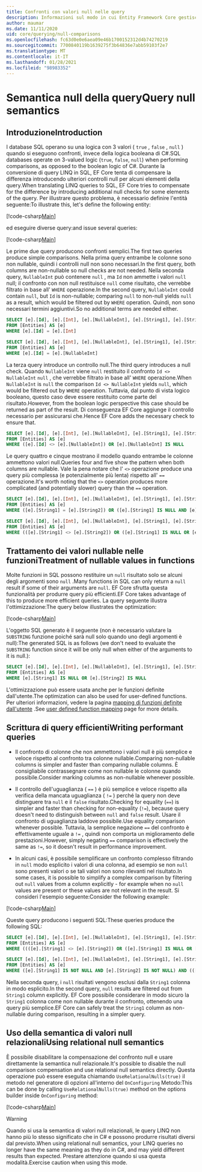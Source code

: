 ```yaml
---
title: Confronti con valori null nelle query
description: Informazioni sul modo in cui Entity Framework Core gestisce i confronti NULL nelle query
author: maumar
ms.date: 11/11/2020
uid: core/querying/null-comparisons
ms.openlocfilehash: fc63d0e0e6aea09e46b1700152312d4b74270219
ms.sourcegitcommit: 7700840119b1639275f3b64836e7abb59103f2e7
ms.translationtype: MT
ms.contentlocale: it-IT
ms.lasthandoff: 01/28/2021
ms.locfileid: "98983352"
---
```

# <a name="query-null-semantics"></a><span data-ttu-id="4cb45-103">Semantica null della query</span><span class="sxs-lookup"><span data-stu-id="4cb45-103">Query null semantics</span></span>

## <a name="introduction"></a><span data-ttu-id="4cb45-104">Introduzione</span><span class="sxs-lookup"><span data-stu-id="4cb45-104">Introduction</span></span>

<span data-ttu-id="4cb45-105">I database SQL operano su una logica con 3 valori ( `true` , `false` , `null` ) quando si eseguono confronti, invece della logica booleana di C#.</span><span class="sxs-lookup"><span data-stu-id="4cb45-105">SQL databases operate on 3-valued logic (`true`, `false`, `null`) when performing comparisons, as opposed to the boolean logic of C#.</span></span> <span data-ttu-id="4cb45-106">Durante la conversione di query LINQ in SQL, EF Core tenta di compensare la differenza introducendo ulteriori controlli null per alcuni elementi della query.</span><span class="sxs-lookup"><span data-stu-id="4cb45-106">When translating LINQ queries to SQL, EF Core tries to compensate for the difference by introducing additional null checks for some elements of the query.</span></span>
<span data-ttu-id="4cb45-107">Per illustrare questo problema, è necessario definire l'entità seguente:</span><span class="sxs-lookup"><span data-stu-id="4cb45-107">To illustrate this, let's define the following entity:</span></span>

[!code-csharp[Main](../../../samples/core/Querying/NullSemantics/NullSemanticsEntity.cs#Entity)]

<span data-ttu-id="4cb45-108">ed eseguire diverse query:</span><span class="sxs-lookup"><span data-stu-id="4cb45-108">and issue several queries:</span></span>

[!code-csharp[Main](../../../samples/core/Querying/NullSemantics/Program.cs#BasicExamples)]

<span data-ttu-id="4cb45-109">Le prime due query producono confronti semplici.</span><span class="sxs-lookup"><span data-stu-id="4cb45-109">The first two queries produce simple comparisons.</span></span> <span data-ttu-id="4cb45-110">Nella prima query entrambe le colonne sono non nullable, quindi i controlli null non sono necessari.</span><span class="sxs-lookup"><span data-stu-id="4cb45-110">In the first query, both columns are non-nullable so null checks are not needed.</span></span> <span data-ttu-id="4cb45-111">Nella seconda query, `NullableInt` può contenere `null` , ma `Id` non ammette i valori `null` null; il confronto con non null restituisce `null` come risultato, che verrebbe filtrato in base all' `WHERE` operazione.</span><span class="sxs-lookup"><span data-stu-id="4cb45-111">In the second query, `NullableInt` could contain `null`, but `Id` is non-nullable; comparing `null` to non-null yields `null` as a result, which would be filtered out by `WHERE` operation.</span></span> <span data-ttu-id="4cb45-112">Quindi, non sono necessari termini aggiuntivi.</span><span class="sxs-lookup"><span data-stu-id="4cb45-112">So no additional terms are needed either.</span></span>

```sql
SELECT [e].[Id], [e].[Int], [e].[NullableInt], [e].[String1], [e].[String2]
FROM [Entities] AS [e]
WHERE [e].[Id] = [e].[Int]

SELECT [e].[Id], [e].[Int], [e].[NullableInt], [e].[String1], [e].[String2]
FROM [Entities] AS [e]
WHERE [e].[Id] = [e].[NullableInt]
```

<span data-ttu-id="4cb45-113">La terza query introduce un controllo null.</span><span class="sxs-lookup"><span data-stu-id="4cb45-113">The third query introduces a null check.</span></span> <span data-ttu-id="4cb45-114">Quando `NullableInt` viene `null` restituito il confronto `Id <> NullableInt` `null` , che verrebbe filtrato in base all' `WHERE` operazione.</span><span class="sxs-lookup"><span data-stu-id="4cb45-114">When `NullableInt` is `null` the comparison `Id <> NullableInt` yields `null`, which would be filtered out by `WHERE` operation.</span></span> <span data-ttu-id="4cb45-115">Tuttavia, dal punto di vista logico booleano, questo caso deve essere restituito come parte del risultato.</span><span class="sxs-lookup"><span data-stu-id="4cb45-115">However, from the boolean logic perspective this case should be returned as part of the result.</span></span> <span data-ttu-id="4cb45-116">Di conseguenza EF Core aggiunge il controllo necessario per assicurarsi che.</span><span class="sxs-lookup"><span data-stu-id="4cb45-116">Hence EF Core adds the necessary check to ensure that.</span></span>

```sql
SELECT [e].[Id], [e].[Int], [e].[NullableInt], [e].[String1], [e].[String2]
FROM [Entities] AS [e]
WHERE ([e].[Id] <> [e].[NullableInt]) OR [e].[NullableInt] IS NULL
```

<span data-ttu-id="4cb45-117">Le query quattro e cinque mostrano il modello quando entrambe le colonne ammettono valori null.</span><span class="sxs-lookup"><span data-stu-id="4cb45-117">Queries four and five show the pattern when both columns are nullable.</span></span> <span data-ttu-id="4cb45-118">Vale la pena notare che l' `<>` operazione produce una query più complessa (e potenzialmente più lenta) rispetto all' `==` operazione.</span><span class="sxs-lookup"><span data-stu-id="4cb45-118">It's worth noting that the `<>` operation produces more complicated (and potentially slower) query than the `==` operation.</span></span>

```sql
SELECT [e].[Id], [e].[Int], [e].[NullableInt], [e].[String1], [e].[String2]
FROM [Entities] AS [e]
WHERE ([e].[String1] = [e].[String2]) OR ([e].[String1] IS NULL AND [e].[String2] IS NULL)

SELECT [e].[Id], [e].[Int], [e].[NullableInt], [e].[String1], [e].[String2]
FROM [Entities] AS [e]
WHERE (([e].[String1] <> [e].[String2]) OR ([e].[String1] IS NULL OR [e].[String2] IS NULL)) AND ([e].[String1] IS NOT NULL OR [e].[String2] IS NOT NULL)
```

## <a name="treatment-of-nullable-values-in-functions"></a><span data-ttu-id="4cb45-119">Trattamento dei valori nullable nelle funzioni</span><span class="sxs-lookup"><span data-stu-id="4cb45-119">Treatment of nullable values in functions</span></span>

<span data-ttu-id="4cb45-120">Molte funzioni in SQL possono restituire un `null` risultato solo se alcuni degli argomenti sono `null` .</span><span class="sxs-lookup"><span data-stu-id="4cb45-120">Many functions in SQL can only return a `null` result if some of their arguments are `null`.</span></span> <span data-ttu-id="4cb45-121">EF Core sfrutta questa funzionalità per produrre query più efficienti.</span><span class="sxs-lookup"><span data-stu-id="4cb45-121">EF Core takes advantage of this to produce more efficient queries.</span></span>
<span data-ttu-id="4cb45-122">La query seguente illustra l'ottimizzazione:</span><span class="sxs-lookup"><span data-stu-id="4cb45-122">The query below illustrates the optimization:</span></span>

[!code-csharp[Main](../../../samples/core/Querying/NullSemantics/Program.cs#Functions)]

<span data-ttu-id="4cb45-123">L'oggetto SQL generato è il seguente (non è necessario valutare la `SUBSTRING` funzione poiché sarà null solo quando uno degli argomenti è null):</span><span class="sxs-lookup"><span data-stu-id="4cb45-123">The generated SQL is as follows (we don't need to evaluate the `SUBSTRING` function since it will be only null when either of the arguments to it is null.):</span></span>

```sql
SELECT [e].[Id], [e].[Int], [e].[NullableInt], [e].[String1], [e].[String2]
FROM [Entities] AS [e]
WHERE [e].[String1] IS NULL OR [e].[String2] IS NULL
```

<span data-ttu-id="4cb45-124">L'ottimizzazione può essere usata anche per le funzioni definite dall'utente.</span><span class="sxs-lookup"><span data-stu-id="4cb45-124">The optimization can also be used for user-defined functions.</span></span> <span data-ttu-id="4cb45-125">Per ulteriori informazioni, vedere la pagina [mapping di funzioni definite dall'utente](xref:core/querying/user-defined-function-mapping#configuring-nullability-of-user-defined-function-based-on-its-arguments) .</span><span class="sxs-lookup"><span data-stu-id="4cb45-125">See [user defined function mapping](xref:core/querying/user-defined-function-mapping#configuring-nullability-of-user-defined-function-based-on-its-arguments) page for more details.</span></span>

## <a name="writing-performant-queries"></a><span data-ttu-id="4cb45-126">Scrittura di query efficienti</span><span class="sxs-lookup"><span data-stu-id="4cb45-126">Writing performant queries</span></span>

- <span data-ttu-id="4cb45-127">Il confronto di colonne che non ammettono i valori null è più semplice e veloce rispetto al confronto tra colonne nullable.</span><span class="sxs-lookup"><span data-stu-id="4cb45-127">Comparing non-nullable columns is simpler and faster than comparing nullable columns.</span></span> <span data-ttu-id="4cb45-128">È consigliabile contrassegnare come non nullable le colonne quando possibile.</span><span class="sxs-lookup"><span data-stu-id="4cb45-128">Consider marking columns as non-nullable whenever possible.</span></span>

- <span data-ttu-id="4cb45-129">Il controllo dell'uguaglianza ( `==` ) è più semplice e veloce rispetto alla verifica della mancata uguaglianza ( `!=` ) perché la query non deve distinguere tra `null` e il `false` risultato.</span><span class="sxs-lookup"><span data-stu-id="4cb45-129">Checking for equality (`==`) is simpler and faster than checking for non-equality (`!=`), because query doesn't need to distinguish between `null` and `false` result.</span></span> <span data-ttu-id="4cb45-130">Usare il confronto di uguaglianza laddove possibile.</span><span class="sxs-lookup"><span data-stu-id="4cb45-130">Use equality comparison whenever possible.</span></span> <span data-ttu-id="4cb45-131">Tuttavia, la semplice negazione `==` del confronto è effettivamente uguale a `!=` , quindi non comporta un miglioramento delle prestazioni.</span><span class="sxs-lookup"><span data-stu-id="4cb45-131">However, simply negating `==` comparison is effectively the same as `!=`, so it doesn't result in performance improvement.</span></span>

- <span data-ttu-id="4cb45-132">In alcuni casi, è possibile semplificare un confronto complesso filtrando in `null` modo esplicito i valori di una colonna, ad esempio se non `null` sono presenti valori o se tali valori non sono rilevanti nel risultato.</span><span class="sxs-lookup"><span data-stu-id="4cb45-132">In some cases, it is possible to simplify a complex comparison by filtering out `null` values from a column explicitly - for example when no `null` values are present or these values are not relevant in the result.</span></span> <span data-ttu-id="4cb45-133">Si consideri l'esempio seguente:</span><span class="sxs-lookup"><span data-stu-id="4cb45-133">Consider the following example:</span></span>

[!code-csharp[Main](../../../samples/core/Querying/NullSemantics/Program.cs#ManualOptimization)]

<span data-ttu-id="4cb45-134">Queste query producono i seguenti SQL:</span><span class="sxs-lookup"><span data-stu-id="4cb45-134">These queries produce the following SQL:</span></span>

```sql
SELECT [e].[Id], [e].[Int], [e].[NullableInt], [e].[String1], [e].[String2]
FROM [Entities] AS [e]
WHERE ((([e].[String1] <> [e].[String2]) OR ([e].[String1] IS NULL OR [e].[String2] IS NULL)) AND ([e].[String1] IS NOT NULL OR [e].[String2] IS NOT NULL)) OR ((CAST(LEN([e].[String1]) AS int) = CAST(LEN([e].[String2]) AS int)) OR ([e].[String1] IS NULL AND [e].[String2] IS NULL))

SELECT [e].[Id], [e].[Int], [e].[NullableInt], [e].[String1], [e].[String2]
FROM [Entities] AS [e]
WHERE ([e].[String1] IS NOT NULL AND [e].[String2] IS NOT NULL) AND (([e].[String1] <> [e].[String2]) OR (CAST(LEN([e].[String1]) AS int) = CAST(LEN([e].[String2]) AS int)))
```

<span data-ttu-id="4cb45-135">Nella seconda query, i `null` risultati vengono esclusi dalla `String1` colonna in modo esplicito.</span><span class="sxs-lookup"><span data-stu-id="4cb45-135">In the second query, `null` results are filtered out from `String1` column explicitly.</span></span> <span data-ttu-id="4cb45-136">EF Core possibile considerare in modo sicuro la `String1` colonna come non nullable durante il confronto, ottenendo una query più semplice.</span><span class="sxs-lookup"><span data-stu-id="4cb45-136">EF Core can safely treat the `String1` column as non-nullable during comparison, resulting in a simpler query.</span></span>

## <a name="using-relational-null-semantics"></a><span data-ttu-id="4cb45-137">Uso della semantica di valori null relazionali</span><span class="sxs-lookup"><span data-stu-id="4cb45-137">Using relational null semantics</span></span>

<span data-ttu-id="4cb45-138">È possibile disabilitare la compensazione del confronto null e usare direttamente la semantica null relazionale.</span><span class="sxs-lookup"><span data-stu-id="4cb45-138">It's possible to disable the null comparison compensation and use relational null semantics directly.</span></span> <span data-ttu-id="4cb45-139">Questa operazione può essere eseguita chiamando `UseRelationalNulls(true)` il metodo nel generatore di opzioni all'interno del `OnConfiguring` Metodo:</span><span class="sxs-lookup"><span data-stu-id="4cb45-139">This can be done by calling `UseRelationalNulls(true)` method on the options builder inside `OnConfiguring` method:</span></span>

[!code-csharp[Main](../../../samples/core/Querying/NullSemantics/NullSemanticsContext.cs#UseRelationalNulls)]

> [!WARNING]
> <span data-ttu-id="4cb45-140">Quando si usa la semantica di valori null relazionali, le query LINQ non hanno più lo stesso significato che in C# e possono produrre risultati diversi dal previsto.</span><span class="sxs-lookup"><span data-stu-id="4cb45-140">When using relational null semantics, your LINQ queries no longer have the same meaning as they do in C#, and may yield different results than expected.</span></span> <span data-ttu-id="4cb45-141">Prestare attenzione quando si usa questa modalità.</span><span class="sxs-lookup"><span data-stu-id="4cb45-141">Exercise caution when using this mode.</span></span>
